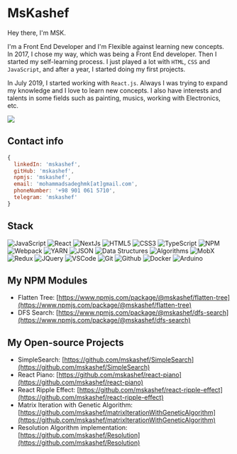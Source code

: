 # MsKashef
Hey there, I'm MSK.

I'm a Front End Developer and I'm Flexible against learning new concepts. In 2017, I chose my way, which was being a Front End developer. Then I started my self-learning process. I just played a lot with `HTML`, `CSS` and `JavaScript`, and after a year, I started doing my first projects.

In July 2019, I started working with `React.js`. Always I was trying to expand my knowledge and I love to learn new concepts. I also have interests and talents in some fields such as painting, musics, working with Electronics, etc.

![](https://github-readme-stats.vercel.app/api/top-langs/?username=mskashef&langs_count=10&layout=compact&theme=merko&hide_border=true)

## Contact info

```js
{
  linkedIn: 'mskashef',
  gitHub: 'mskashef',
  npmjs: 'mskashef',
  email: 'mohammadsadeghmk[at]gmail.com',
  phoneNumber: '+98 901 061 5710',
  telegram: 'mskashef'
}
```

## Stack

![JavaScript](https://img.shields.io/badge/-JavaScript-ff0?style=flat-round&logo=javascript&logoColor=black)
![React](https://img.shields.io/badge/-React-61dbfb?style=flat-round&logo=React&logoColor=white)
![NextJs](https://img.shields.io/badge/-NextJs-161B22?style=flat-round)
![HTML5](https://img.shields.io/badge/-HTML5-E34F26?style=flat-round&logo=HTML5&logoColor=white)
![CSS3](https://img.shields.io/badge/-CSS3-1572B6?style=flat-round&logo=CSS3&logoColor=white)
![TypeScript](https://img.shields.io/badge/-TypeScript-2073B3?style=flat-round&logo=TypeScript&logoColor=white)
![NPM](https://img.shields.io/badge/-NPM-white?style=flat-round&logo=NPM&logoColor=CB3837)
![Webpack](https://img.shields.io/badge/-Webpack-white?style=flat-round&logo=Webpack&logoColor=2073B3)
![YARN](https://img.shields.io/badge/-YARN-white?style=flat-round&logo=yarn&logoColor=2C8EBB)
![JSON](https://img.shields.io/badge/-JSON-4C5459?style=flat-round&logo=JSON&logoColor=white)
![Data Structures](https://img.shields.io/badge/-Data%20Structures-E34F26?style=flat-round)
![Algorithms](https://img.shields.io/badge/-Algorithms-blue?style=flat-round)
![MobX](https://img.shields.io/badge/-MobX-white?style=flat-round&logo=MobX&logoColor=rgb(224,94,17))
![Redux](https://img.shields.io/badge/-Redux-764abc?style=flat-round&logo=Redux&logoColor=white)
![JQuery](https://img.shields.io/badge/-JQuery-white?style=flat-round&logo=jquery&logoColor=1C78C0)
![VSCode](https://img.shields.io/badge/-VSCode-161B22?style=flat-round&logo=Visual%20Studio%20Code&logoColor=1C78C0)
![Git](https://img.shields.io/badge/-Git-3e2c00?style=flat-round&logo=git&logoColor=F1502F)
![Github](https://img.shields.io/badge/-GitHub-181717?style=flat-round&logo=GitHub&logoColor=white)
![Docker](https://img.shields.io/badge/-Docker-1C78C0?style=flat-round&logo=Docker&logoColor=white)
![Arduino](https://img.shields.io/badge/-Arduino-23A9F2?style=flat-round&logo=Arduino&logoColor=white)

## My NPM Modules
- Flatten Tree: [https://www.npmjs.com/package/@mskashef/flatten-tree](https://www.npmjs.com/package/@mskashef/flatten-tree)
- DFS Search: [https://www.npmjs.com/package/@mskashef/dfs-search](https://www.npmjs.com/package/@mskashef/dfs-search)

## My Open-source Projects
- SimpleSearch: [https://github.com/mskashef/SimpleSearch](https://github.com/mskashef/SimpleSearch)
- React Piano: [https://github.com/mskashef/react-piano](https://github.com/mskashef/react-piano)
- React Ripple Effect: [https://github.com/mskashef/react-ripple-effect](https://github.com/mskashef/react-ripple-effect)
- Matrix Iteration with Genetic Algorithm: [https://github.com/mskashef/matrixIterationWithGeneticAlgorithm](https://github.com/mskashef/matrixIterationWithGeneticAlgorithm)
- Resolution Algorithm implementation: [https://github.com/mskashef/Resolution](https://github.com/mskashef/Resolution)
